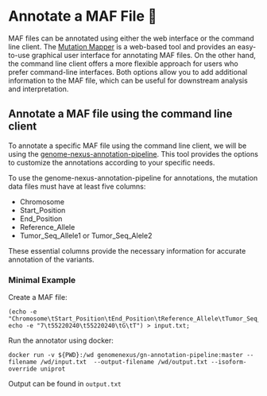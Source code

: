 # Annotate a MAF File 📄

MAF files can be annotated using either the web interface or the command line client. The [Mutation Mapper](https://www.cbioportal.org/mutation_mapper) is a web-based tool and provides an easy-to-use graphical user interface for annotating MAF files. On the other hand, the command line client offers a more flexible approach for users who prefer command-line interfaces. Both options allow you to add additional information to the MAF file, which can be useful for downstream analysis and interpretation.


## Annotate a MAF file using the command line client

To annotate a specific MAF file using the command line client, we will be using the [genome-nexus-annotation-pipeline](https://github.com/genome-nexus/genome-nexus-annotation-pipeline). This tool provides the options to customize the annotations according to your specific needs.


To use the genome-nexus-annotation-pipeline for annotations, the mutation data files must have at least five columns:
- Chromosome
- Start_Position
- End_Position
- Reference_Allele
- Tumor_Seq_Allele1 or Tumor_Seq_Alele2

These essential columns provide the necessary information for accurate annotation of the variants.

### Minimal Example

Create a MAF file:
```
(echo -e "Chromosome\tStart_Position\tEnd_Position\tReference_Allele\tTumor_Seq_Allele2"; echo -e "7\t55220240\t55220240\tG\tT") > input.txt;
```

Run the annotator using docker:
```
docker run -v ${PWD}:/wd genomenexus/gn-annotation-pipeline:master --filename /wd/input.txt  --output-filename /wd/output.txt --isoform-override uniprot
```

Output can be found in `output.txt`
